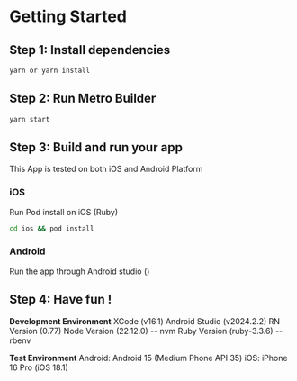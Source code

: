 # Getting Started

## Step 1: Install dependencies

```sh
yarn or yarn install
```

## Step 2: Run Metro Builder

```sh
yarn start
```

## Step 3: Build and run your app

This App is tested on both iOS and Android Platform

### iOS

Run Pod install on iOS (Ruby)

```sh
cd ios && pod install
```

### Android

Run the app through Android studio ()

## Step 4: Have fun !

**Development Environment** 
XCode (v16.1)
Android Studio (v2024.2.2)
RN Version (0.77)
Node Version (22.12.0) -- nvm
Ruby Version (ruby-3.3.6) -- rbenv

**Test Environment** 
Android: Android 15 (Medium Phone API 35)
iOS: iPhone 16 Pro (iOS 18.1)



